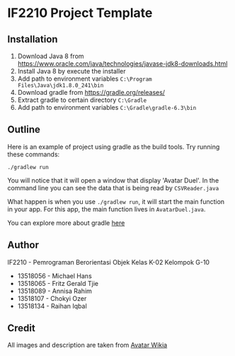 # IF2210 Project Template
## Installation
1. Download Java 8 from https://www.oracle.com/java/technologies/javase-jdk8-downloads.html
2. Install Java 8 by execute the installer
3. Add path to environment variables
`C:\Program Files\Java\jdk1.8.0_241\bin`
4. Download gradle from https://gradle.org/releases/
5. Extract gradle to certain directory
`C:\Gradle`
6. Add path to environment variables
`C:\Gradle\gradle-6.3\bin`

## Outline
Here is an example of project using gradle as the build tools.
Try running these commands:

`./gradlew run`

You will notice that it will open a window that display 'Avatar Duel'.
In the command line you can see the data that is being read by `CSVReader.java`

What happen is when you use `./gradlew run`, it will start the main function in your app.
For this app, the main function lives in `AvatarDuel.java`.

You can explore more about gradle [here](https://guides.gradle.org/creating-new-gradle-builds/)

## Author
IF2210 - Pemrograman Berorientasi Objek
Kelas K-02 Kelompok G-10
- 13518056 - Michael Hans
- 13518065 - Fritz Gerald Tjie
- 13518089 - Annisa Rahim
- 13518107 - Chokyi Ozer
- 13518134 - Raihan Iqbal

## Credit

All images and description are taken from [Avatar Wikia](https://avatar.fandom.com/wiki/Avatar_Wiki)
